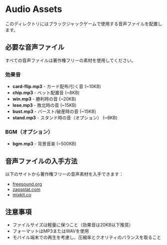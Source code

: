 # Audio Assets

このディレクトリにはブラックジャックゲームで使用する音声ファイルを配置します。

## 必要な音声ファイル

すべての音声ファイルは著作権フリーの素材を使用してください。

### 効果音

- **card-flip.mp3** - カード配布/引く音 (~10KB)
- **chip.mp3** - ベット配置音 (~8KB)
- **win.mp3** - 勝利時の音 (~20KB)
- **lose.mp3** - 敗北時の音 (~15KB)
- **bust.mp3** - バースト/破産時の音 (~15KB)
- **stand.mp3** - スタンド時の音（オプション） (~8KB)

### BGM（オプション）

- **bgm.mp3** - 背景音楽 (~500KB)

## 音声ファイルの入手方法

以下のサイトから著作権フリーの音声素材を入手できます：

- [freesound.org](https://freesound.org/)
- [zapsplat.com](https://www.zapsplat.com/)
- [mixkit.co](https://mixkit.co/free-sound-effects/)

## 注意事項

- ファイルサイズは軽量に保つこと（効果音は20KB以下推奨）
- フォーマットはMP3またはWAVを使用
- モバイル端末での再生を考慮し、圧縮率とクオリティのバランスを取ること
